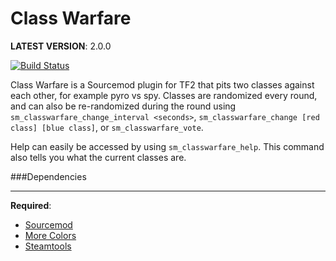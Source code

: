 Class Warfare
=============
**LATEST VERSION**: 2.0.0

[![Build Status](https://travis-ci.org/50DKP/Class-Warfare.svg?branch=master)](https://travis-ci.org/50DKP/Class-Warfare)

Class Warfare is a Sourcemod plugin for TF2 that pits two classes against each other, for example pyro vs spy.
Classes are randomized every round, and can also be re-randomized during the round using `sm_classwarfare_change_interval <seconds>`, `sm_classwarfare_change [red class] [blue class]`, or `sm_classwarfare_vote`.

Help can easily be accessed by using `sm_classwarfare_help`.  This command also tells you what the current classes are.

###Dependencies
***
**Required**:
* [Sourcemod](http://www.sourcemod.net/downloads.php)
* [More Colors](http://forums.alliedmods.net/showthread.php?t=185016)
* [Steamtools](https://forums.alliedmods.net/showthread.php?t=236206)